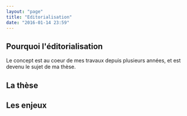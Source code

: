 ```yaml
---
layout: "page"
title: "Editorialisation"
date: "2016-01-14 23:59"
---
```


## Pourquoi l'éditorialisation

Le concept est au coeur de mes travaux depuis plusieurs années, et est devenu le sujet de ma thèse.

## La thèse

## Les enjeux
